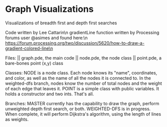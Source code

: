 # Graph Visualizations
Visualizations of breadth first and depth first searches

Code written by Lee Cattarin\n
gradientLine function written by Processing forums user @asimes and found here:\n
https://forum.processing.org/two/discussion/5620/how-to-draw-a-gradient-colored-line\n

Files:
|| graph.pde, the main code
|| node.pde, the node class
|| point.pde, a bare-bones point (x,y) class

Classes:
NODE is a node class. Each node knows its "name", coordinates, and color, as well as the name of all the nodes it is connected to. In the weighted-dfs branch, nodes know the number of total nodes and the weight of each edge that leaves it.
POINT is a simple class with public variables. It holds a constructor and two ints. That's all.

Branches:
MASTER currently has the capability to draw the graph, perform unweighted depth first search, or both.
WEIGHTED-DFS is in progress. When complete, it will perform Dijkstra's algorithm, using the length of lines as weights.
